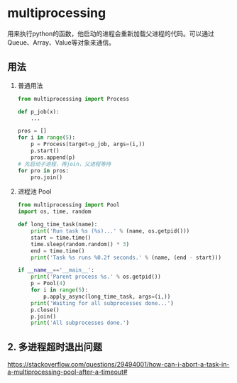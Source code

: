 # multiprocessing

用来执行python的函数，他启动的进程会重新加载父进程的代码。可以通过Queue、Array、Value等对象来通信。

## 用法

1. 普通用法

    ```Python
    from multiprocessing import Process

    def p_job(x):
        ...

    pros = []
    for i in range(5):
        p = Process(target=p_job, args=(i,))
        p.start()
        pros.append(p)
    # 先启动子进程，再join，父进程等待
    for pro in pros:
        pro.join()
    ```

2. 进程池 Pool

    ```Python
    from multiprocessing import Pool
    import os, time, random

    def long_time_task(name):
        print('Run task %s (%s)...' % (name, os.getpid()))
        start = time.time()
        time.sleep(random.random() * 3)
        end = time.time()
        print('Task %s runs %0.2f seconds.' % (name, (end - start)))

    if __name__=='__main__':
        print('Parent process %s.' % os.getpid())
        p = Pool(4)
        for i in range(5):
            p.apply_async(long_time_task, args=(i,))
        print('Waiting for all subprocesses done...')
        p.close()
        p.join()
        print('All subprocesses done.')
    ```

## 2. 多进程超时退出问题

<https://stackoverflow.com/questions/29494001/how-can-i-abort-a-task-in-a-multiprocessing-pool-after-a-timeout#>
